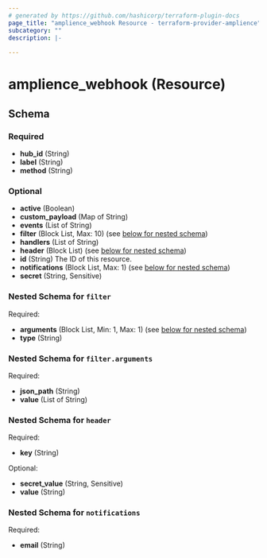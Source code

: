 ```yaml
---
# generated by https://github.com/hashicorp/terraform-plugin-docs
page_title: "amplience_webhook Resource - terraform-provider-amplience"
subcategory: ""
description: |-
  
---
```


# amplience_webhook (Resource)





<!-- schema generated by tfplugindocs -->
## Schema

### Required

- **hub_id** (String)
- **label** (String)
- **method** (String)

### Optional

- **active** (Boolean)
- **custom_payload** (Map of String)
- **events** (List of String)
- **filter** (Block List, Max: 10) (see [below for nested schema](#nestedblock--filter))
- **handlers** (List of String)
- **header** (Block List) (see [below for nested schema](#nestedblock--header))
- **id** (String) The ID of this resource.
- **notifications** (Block List, Max: 1) (see [below for nested schema](#nestedblock--notifications))
- **secret** (String, Sensitive)

<a id="nestedblock--filter"></a>
### Nested Schema for `filter`

Required:

- **arguments** (Block List, Min: 1, Max: 1) (see [below for nested schema](#nestedblock--filter--arguments))
- **type** (String)

<a id="nestedblock--filter--arguments"></a>
### Nested Schema for `filter.arguments`

Required:

- **json_path** (String)
- **value** (List of String)



<a id="nestedblock--header"></a>
### Nested Schema for `header`

Required:

- **key** (String)

Optional:

- **secret_value** (String, Sensitive)
- **value** (String)


<a id="nestedblock--notifications"></a>
### Nested Schema for `notifications`

Required:

- **email** (String)



